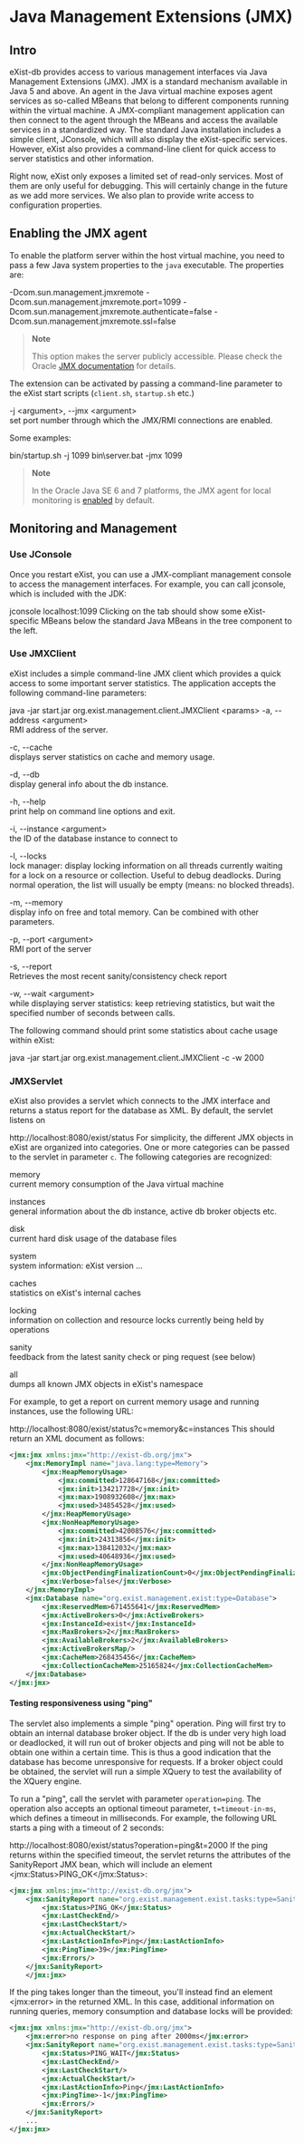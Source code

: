 # Java Management Extensions (JMX)

## Intro

eXist-db provides access to various management interfaces via Java Management Extensions (JMX). JMX is a standard mechanism available in Java 5 and above. An agent in the Java virtual machine exposes agent services as so-called MBeans that belong to different components running within the virtual machine. A JMX-compliant management application can then connect to the agent through the MBeans and access the available services in a standardized way. The standard Java installation includes a simple client, JConsole, which will also display the eXist-specific services. However, eXist also provides a command-line client for quick access to server statistics and other information.

Right now, eXist only exposes a limited set of read-only services. Most of them are only useful for debugging. This will certainly change in the future as we add more services. We also plan to provide write access to configuration properties.

## Enabling the JMX agent

To enable the platform server within the host virtual machine, you need to pass a few Java system properties to the `java` executable. The properties are:

-Dcom.sun.management.jmxremote -Dcom.sun.management.jmxremote.port=1099 -Dcom.sun.management.jmxremote.authenticate=false -Dcom.sun.management.jmxremote.ssl=false
> **Note**
>
> This option makes the server publicly accessible. Please check the Oracle [JMX documentation](http://docs.oracle.com/javase/1.5.0/docs/guide/management/agent.html) for details.

The extension can be activated by passing a command-line parameter to the eXist start scripts (`client.sh`, `startup.sh` etc.)

-j &lt;argument&gt;, --jmx &lt;argument&gt;  
set port number through which the JMX/RMI connections are enabled.

Some examples:

bin/startup.sh -j 1099 bin\\server.bat -jmx 1099
> **Note**
>
> In the Oracle Java SE 6 and 7 platforms, the JMX agent for local monitoring is [enabled](http://java.sun.com/javase/6/docs/technotes/guides/management/agent.html) by default.

## Monitoring and Management

### Use JConsole

Once you restart eXist, you can use a JMX-compliant management console to access the management interfaces. For example, you can call jconsole, which is included with the JDK:

jconsole localhost:1099
Clicking on the <span class="menuchoice"></span> tab should show some eXist-specific MBeans below the standard Java MBeans in the tree component to the left.

### Use JMXClient

eXist includes a simple command-line JMX client which provides a quick access to some important server statistics. The application accepts the following command-line parameters:

java -jar start.jar org.exist.management.client.JMXClient &lt;params&gt;
-a, --address &lt;argument&gt;  
RMI address of the server.

-c, --cache  
displays server statistics on cache and memory usage.

-d, --db  
display general info about the db instance.

-h, --help  
print help on command line options and exit.

-i, --instance &lt;argument&gt;  
the ID of the database instance to connect to

-l, --locks  
lock manager: display locking information on all threads currently waiting for a lock on a resource or collection. Useful to debug deadlocks. During normal operation, the list will usually be empty (means: no blocked threads).

-m, --memory  
display info on free and total memory. Can be combined with other parameters.

-p, --port &lt;argument&gt;  
RMI port of the server

-s, --report  
Retrieves the most recent sanity/consistency check report

-w, --wait &lt;argument&gt;  
while displaying server statistics: keep retrieving statistics, but wait the specified number of seconds between calls.

The following command should print some statistics about cache usage within eXist:

java -jar start.jar org.exist.management.client.JMXClient -c -w 2000
### JMXServlet

eXist also provides a servlet which connects to the JMX interface and returns a status report for the database as XML. By default, the servlet listens on

http://localhost:8080/exist/status
For simplicity, the different JMX objects in eXist are organized into categories. One or more categories can be passed to the servlet in parameter `c`. The following categories are recognized:

memory  
current memory consumption of the Java virtual machine

instances  
general information about the db instance, active db broker objects etc.

disk  
current hard disk usage of the database files

system  
system information: eXist version ...

caches  
statistics on eXist's internal caches

locking  
information on collection and resource locks currently being held by operations

sanity  
feedback from the latest sanity check or ping request (see below)

all  
dumps all known JMX objects in eXist's namespace

For example, to get a report on current memory usage and running instances, use the following URL:

http://localhost:8080/exist/status?c=memory&c=instances
This should return an XML document as follows:

``` xml
<jmx:jmx xmlns:jmx="http://exist-db.org/jmx"> 
    <jmx:MemoryImpl name="java.lang:type=Memory"> 
        <jmx:HeapMemoryUsage> 
            <jmx:committed>128647168</jmx:committed> 
            <jmx:init>134217728</jmx:init> 
            <jmx:max>1908932608</jmx:max> 
            <jmx:used>34854528</jmx:used> 
        </jmx:HeapMemoryUsage> 
        <jmx:NonHeapMemoryUsage> 
            <jmx:committed>42008576</jmx:committed> 
            <jmx:init>24313856</jmx:init> 
            <jmx:max>138412032</jmx:max> 
            <jmx:used>40648936</jmx:used> 
        </jmx:NonHeapMemoryUsage> 
        <jmx:ObjectPendingFinalizationCount>0</jmx:ObjectPendingFinalizationCount> 
        <jmx:Verbose>false</jmx:Verbose> 
    </jmx:MemoryImpl> 
    <jmx:Database name="org.exist.management.exist:type=Database"> 
        <jmx:ReservedMem>671455641</jmx:ReservedMem> 
        <jmx:ActiveBrokers>0</jmx:ActiveBrokers> 
        <jmx:InstanceId>exist</jmx:InstanceId> 
        <jmx:MaxBrokers>2</jmx:MaxBrokers> 
        <jmx:AvailableBrokers>2</jmx:AvailableBrokers> 
        <jmx:ActiveBrokersMap/> 
        <jmx:CacheMem>268435456</jmx:CacheMem>
        <jmx:CollectionCacheMem>25165824</jmx:CollectionCacheMem> 
    </jmx:Database> 
</jmx:jmx>
```

#### Testing responsiveness using "ping"

The servlet also implements a simple "ping" operation. Ping will first try to obtain an internal database broker object. If the db is under very high load or deadlocked, it will run out of broker objects and ping will not be able to obtain one within a certain time. This is thus a good indication that the database has become unresponsive for requests. If a broker object could be obtained, the servlet will run a simple XQuery to test the availability of the XQuery engine.

To run a "ping", call the servlet with parameter `operation=ping`. The operation also accepts an optional timeout parameter, `t=timeout-in-ms`, which defines a timeout in milliseconds. For example, the following URL starts a ping with a timeout of 2 seconds:

http://localhost:8080/exist/status?operation=ping&t=2000
If the ping returns within the specified timeout, the servlet returns the attributes of the SanityReport JMX bean, which will include an element &lt;jmx:Status&gt;PING\_OK&lt;/jmx:Status&gt;:

``` xml
<jmx:jmx xmlns:jmx="http://exist-db.org/jmx"> 
    <jmx:SanityReport name="org.exist.management.exist.tasks:type=SanityReport"> 
        <jmx:Status>PING_OK</jmx:Status> 
        <jmx:LastCheckEnd/> 
        <jmx:LastCheckStart/> 
        <jmx:ActualCheckStart/> 
        <jmx:LastActionInfo>Ping</jmx:LastActionInfo> 
        <jmx:PingTime>39</jmx:PingTime> 
        <jmx:Errors/> 
    </jmx:SanityReport> 
    </jmx:jmx>
```

If the ping takes longer than the timeout, you'll instead find an element &lt;jmx:error&gt; in the returned XML. In this case, additional information on running queries, memory consumption and database locks will be provided:

``` xml
<jmx:jmx xmlns:jmx="http://exist-db.org/jmx"> 
    <jmx:error>no response on ping after 2000ms</jmx:error> 
    <jmx:SanityReport name="org.exist.management.exist.tasks:type=SanityReport"> 
        <jmx:Status>PING_WAIT</jmx:Status> 
        <jmx:LastCheckEnd/> 
        <jmx:LastCheckStart/> 
        <jmx:ActualCheckStart/> 
        <jmx:LastActionInfo>Ping</jmx:LastActionInfo> 
        <jmx:PingTime>-1</jmx:PingTime> 
        <jmx:Errors/> 
    </jmx:SanityReport>
    ...
</jmx:jmx>
```
